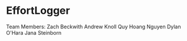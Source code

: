 # EffortLogger

Team Members:
Zach Beckwith
Andrew Knoll
Quy Hoang Nguyen
Dylan O'Hara
Jana Steinborn